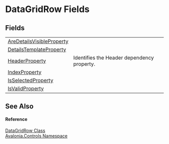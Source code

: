 # DataGridRow Fields




## Fields
<table>
<tr>
<td><a href="F_Avalonia_Controls_DataGridRow_AreDetailsVisibleProperty">AreDetailsVisibleProperty</a></td>
<td> </td>
</tr>
<tr>
<td><a href="F_Avalonia_Controls_DataGridRow_DetailsTemplateProperty">DetailsTemplateProperty</a></td>
<td> </td>
</tr>
<tr>
<td><a href="F_Avalonia_Controls_DataGridRow_HeaderProperty">HeaderProperty</a></td>
<td>Identifies the Header dependency property.</td>
</tr>
<tr>
<td><a href="F_Avalonia_Controls_DataGridRow_IndexProperty">IndexProperty</a></td>
<td> </td>
</tr>
<tr>
<td><a href="F_Avalonia_Controls_DataGridRow_IsSelectedProperty">IsSelectedProperty</a></td>
<td> </td>
</tr>
<tr>
<td><a href="F_Avalonia_Controls_DataGridRow_IsValidProperty">IsValidProperty</a></td>
<td> </td>
</tr>
</table>

## See Also


#### Reference
<a href="T_Avalonia_Controls_DataGridRow">DataGridRow Class</a>  
<a href="N_Avalonia_Controls">Avalonia.Controls Namespace</a>  

